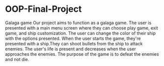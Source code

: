# OOP-Final-Project
Galaga game
Our project aims to function as a galaga game. The user is presented with a main menu screen where they can choose play game, exit game, and ship 
customization. The user can change the color of their ship with the options presented. When the user starts the game, they're presented with a ship.They can shoot bullets from the ship to attack enemies. The user's life is present and decreases when the user approaches the enemies. 
The purpose of the game is to defeat the enemies and not die. 
